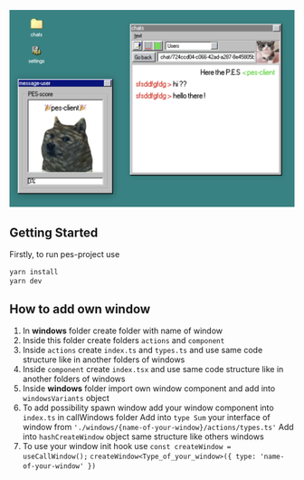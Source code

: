 ![Alt Text](for_docs.png)

## Getting Started

Firstly, to run pes-project use

```
yarn install
yarn dev
```

## How to add own window

1. In **windows** folder create folder with name of window
2. Inside this folder create folders `actions` and `component`
3. Inside `actions` create `index.ts` and `types.ts` and use same code structure like in another folders of windows
4. Inside `component` create `index.tsx` and use same code structure like in another folders of windows
5. Inside **windows** folder import own window component and add into `windowsVariants` object
6. To add possibility spawn window add your window component into `index.ts` in callWindows folder
   Add into `type Sum` your interface of window from `'./windows/{name-of-your-window}/actions/types.ts'`
   Add into `hashCreateWindow` object same structure like others windows
7. To use your window init hook use `const createWindow = useCallWindow();`
   `createWindow<Type_of_your_window>({ type: 'name-of-your-window' })`
